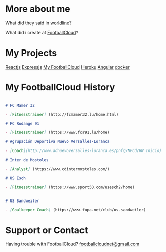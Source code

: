 # More about me

What did they said in [worldline](https://nl.worldline.com/nl/home/blog/20181/april/meet-the-women-and-men-of-worldline-pedro-garcia-fernandez.html)?

What did i create at [FootballCloud](https://footballcloud.net)?

# My Projects

[Reactjs](https://peris.dev/react/)
[Expressjs](https://peris.dev/express/)
[My FootballCloud](https://peris.dev/home/)
[Heroku](https://api.peris.dev/)
[Angular](https://peris.dev/angular/)
[docker](https://cloud.docker.com/u/perisperis/repository/docker/perisperis/postgres-ar)

# My FootballCloud History

```markdown

# FC Mamer 32

- [Fitnesstrainer] (http://fcmamer32.lu/home.html)

# FC Rodange 91

- [Fitnesstrainer] (https://www.fcr91.lu/home)

# Agrupación Deportiva Nuevo Versalles-Loranca

- [Coach](http://www.adnuevoversalles-loranca.es/pnfg/NPcd/RW_Inicio)

# Inter de Mostoles

- [Analyst] (https://www.cdintermostoles.com/)

# US Esch

- [Fitnesstrainer] (https://www.sport50.com/usesch2/home)


# US Sandweiler

- [Goalkeeper Coach] (https://www.fupa.net/club/us-sandweiler)

```

# Support or Contact

Having trouble with FootballCloud? <footballcloudnet@gmail.com>
